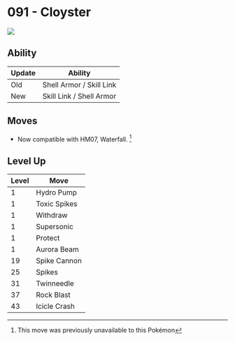 # 091 - Cloyster
![][091]

## Ability

Update | Ability
---    | ---
Old    | Shell Armor / Skill Link
New    | Skill Link / Shell Armor

## Moves

 - Now compatible with HM07, Waterfall. [^1]

## Level Up

Level | Move
---   | ---
  1   | Hydro Pump
  1   | Toxic Spikes
  1   | Withdraw
  1   | Supersonic
  1   | Protect
  1   | Aurora Beam
 19   | Spike Cannon
 25   | Spikes
 31   | Twinneedle
 37   | Rock Blast
 43   | Icicle Crash



[091]: ../img/pokemon/091.png

[^1]: This move was previously unavailable to this Pokémon
